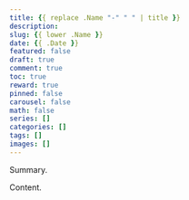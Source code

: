 ```yaml
---
title: {{ replace .Name "-" " " | title }}
description:
slug: {{ lower .Name }}
date: {{ .Date }}
featured: false
draft: true
comment: true
toc: true
reward: true
pinned: false
carousel: false
math: false
series: []
categories: []
tags: []
images: []
---
```


Summary.

<!--more-->

Content.
